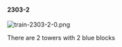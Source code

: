 #### 2303-2
![train-2303-2-0.png](https://github.com/lil-lab/nlvr/raw/master/nlvr/train/images/20/train-2303-2-0.png "train-2303-2-0.png")

There are 2 towers with 2 blue blocks